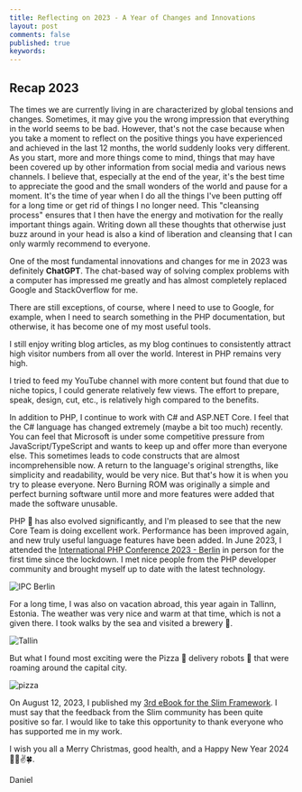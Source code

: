 ```yaml
---
title: Reflecting on 2023 - A Year of Changes and Innovations
layout: post
comments: false
published: true
keywords: 
---
```


## Recap 2023

The times we are currently living in are characterized by global 
tensions and changes. Sometimes, it may give you the wrong impression 
that everything in the world seems to be bad. 
However, that's not the case because when you take a moment to 
reflect on the positive things you have experienced and achieved 
in the last 12 months, the world suddenly looks very different.
As you start, more and more things come to mind, 
things that may have been covered up by other information 
from social media and various news channels.
I believe that, especially at the end of the year, 
it's the best time to appreciate the good and the small wonders of the 
world and pause for a moment.
It's the time of year when I do all the things I've been putting 
off for a long time or get rid of things I no longer need. 
This "cleansing process" ensures that I then have the energy and 
motivation for the really important things again.
Writing down all these thoughts that otherwise just buzz around in 
your head is also a kind of liberation and cleansing that I can 
only warmly recommend to everyone.

One of the most fundamental innovations and changes for me in 2023 was 
definitely **ChatGPT**. The chat-based way of solving complex 
problems with a computer has impressed me greatly and has 
almost completely replaced Google and StackOverflow for me. 

There are still exceptions, of course, where I need to use to Google, 
for example, when I need to search something in the PHP documentation, 
but otherwise, it has become one of my most useful tools.

I still enjoy writing blog articles, as my blog continues to consistently 
attract high visitor numbers from all over the world. Interest in PHP remains very high.

I tried to feed my YouTube channel with more content but found that 
due to niche topics, I could generate relatively few views. 
The effort to prepare, speak, design, cut, etc., is relatively high compared to the benefits.

In addition to PHP, I continue to work with C# and ASP.NET Core. I feel that the C# language has changed extremely (maybe a bit too much) recently. You can feel that Microsoft is under some competitive pressure from JavaScript/TypeScript and wants to keep up and offer more than everyone else. This sometimes leads to code constructs that are almost incomprehensible now. A return to the language's original strengths, like simplicity and readability, would be very nice. But that's how it is when you try to please everyone. Nero Burning ROM was originally a simple and perfect burning software until more and more features were added that made the software unusable.

PHP 🐘 has also evolved significantly, and I'm pleased to see that the new Core Team is doing excellent work. Performance has been improved again, and new truly useful language features have been added. In June 2023, I attended the [International PHP Conference 2023 - Berlin](https://phpconference.com/berlin-en/) in person for the first time since the lockdown. I met nice people from the PHP developer community and brought myself up to date with the latest technology.

![IPC Berlin](https://github.com/odan/odan.github.io/assets/781074/264874ad-c5ed-4023-b35d-3b138ea0f254)

For a long time, I was also on vacation abroad, this year again in Tallinn, Estonia. The weather was very nice and warm at that time, which is not a given there. I took walks by the sea and visited a brewery 🍺. 

![Tallin](https://github.com/odan/odan.github.io/assets/781074/e9b1fb88-4ec8-4fc9-8401-9a1769c35fe0)

But what I found most exciting were the Pizza 🍕 delivery robots 🤖 that were roaming around the capital city.

![pizza](https://github.com/odan/odan.github.io/assets/781074/803f3a17-26ac-43f2-b33f-8ea548043492)

On August 12, 2023, I published my [3rd eBook for the Slim Framework](https://odan.github.io/2023/08/12/slim4-ebook-vol3.html). I must say that the feedback from the Slim community has been quite positive so far. I would like to take this opportunity to thank everyone who has supported me in my work.

I wish you all a Merry Christmas, good health, and a Happy New Year 2024 🎉🥂✌️🍀.

Daniel
